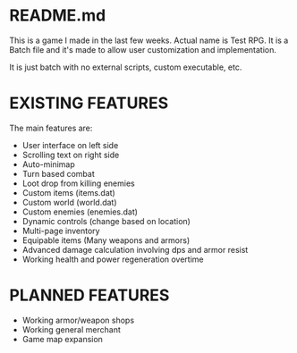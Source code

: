# README.md
This is a game I made in the last few weeks.
Actual name is Test RPG.
It is a Batch file and it's made to allow user customization and implementation.

It is just batch with no external scripts, custom executable, etc.

# EXISTING FEATURES
The main features are:
- User interface on left side
- Scrolling text on right side
- Auto-minimap
- Turn based combat
- Loot drop from killing enemies
- Custom items (items.dat)
- Custom world (world.dat)
- Custom enemies (enemies.dat)
- Dynamic controls (change based on location)
- Multi-page inventory
- Equipable items (Many weapons and armors)
- Advanced damage calculation involving dps and armor resist
- Working health and power regeneration overtime

# PLANNED FEATURES
- Working armor/weapon shops
- Working general merchant
- Game map expansion
